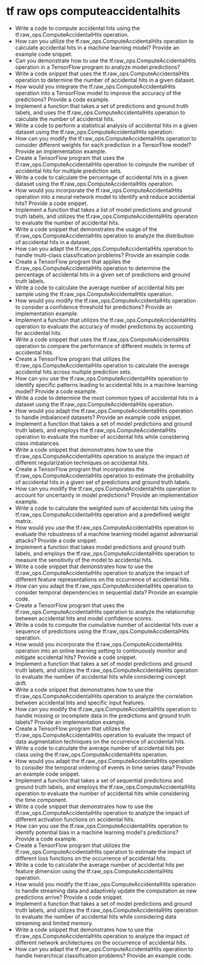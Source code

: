 # tf raw ops computeaccidentalhits

- Write a code to compute accidental hits using the tf.raw_ops.ComputeAccidentalHits operation.
- How can you utilize the tf.raw_ops.ComputeAccidentalHits operation to calculate accidental hits in a machine learning model? Provide an example code snippet.
- Can you demonstrate how to use the tf.raw_ops.ComputeAccidentalHits operation in a TensorFlow program to analyze model predictions?
- Write a code snippet that uses the tf.raw_ops.ComputeAccidentalHits operation to determine the number of accidental hits in a given dataset.
- How would you integrate the tf.raw_ops.ComputeAccidentalHits operation into a TensorFlow model to improve the accuracy of the predictions? Provide a code example.
- Implement a function that takes a set of predictions and ground truth labels, and uses the tf.raw_ops.ComputeAccidentalHits operation to calculate the number of accidental hits.
- Write a code to perform a statistical analysis of accidental hits in a given dataset using the tf.raw_ops.ComputeAccidentalHits operation.
- How can you modify the tf.raw_ops.ComputeAccidentalHits operation to consider different weights for each prediction in a TensorFlow model? Provide an implementation example.
- Create a TensorFlow program that uses the tf.raw_ops.ComputeAccidentalHits operation to compute the number of accidental hits for multiple prediction sets.
- Write a code to calculate the percentage of accidental hits in a given dataset using the tf.raw_ops.ComputeAccidentalHits operation.
- How would you incorporate the tf.raw_ops.ComputeAccidentalHits operation into a neural network model to identify and reduce accidental hits? Provide a code snippet.
- Implement a function that takes a list of model predictions and ground truth labels, and utilizes the tf.raw_ops.ComputeAccidentalHits operation to evaluate the number of accidental hits.
- Write a code snippet that demonstrates the usage of the tf.raw_ops.ComputeAccidentalHits operation to analyze the distribution of accidental hits in a dataset.
- How can you adapt the tf.raw_ops.ComputeAccidentalHits operation to handle multi-class classification problems? Provide an example code.
- Create a TensorFlow program that applies the tf.raw_ops.ComputeAccidentalHits operation to determine the percentage of accidental hits in a given set of predictions and ground truth labels.
- Write a code to calculate the average number of accidental hits per sample using the tf.raw_ops.ComputeAccidentalHits operation.
- How would you modify the tf.raw_ops.ComputeAccidentalHits operation to consider a confidence threshold for predictions? Provide an implementation example.
- Implement a function that utilizes the tf.raw_ops.ComputeAccidentalHits operation to evaluate the accuracy of model predictions by accounting for accidental hits.
- Write a code snippet that uses the tf.raw_ops.ComputeAccidentalHits operation to compare the performance of different models in terms of accidental hits.
- Create a TensorFlow program that utilizes the tf.raw_ops.ComputeAccidentalHits operation to calculate the average accidental hits across multiple prediction sets.
- How can you use the tf.raw_ops.ComputeAccidentalHits operation to identify specific patterns leading to accidental hits in a machine learning model? Provide a code example.
- Write a code to determine the most common types of accidental hits in a dataset using the tf.raw_ops.ComputeAccidentalHits operation.
- How would you adapt the tf.raw_ops.ComputeAccidentalHits operation to handle imbalanced datasets? Provide an example code snippet.
- Implement a function that takes a set of model predictions and ground truth labels, and employs the tf.raw_ops.ComputeAccidentalHits operation to evaluate the number of accidental hits while considering class imbalances.
- Write a code snippet that demonstrates how to use the tf.raw_ops.ComputeAccidentalHits operation to analyze the impact of different regularization techniques on accidental hits.
- Create a TensorFlow program that incorporates the tf.raw_ops.ComputeAccidentalHits operation to estimate the probability of accidental hits in a given set of predictions and ground truth labels.
- How can you modify the tf.raw_ops.ComputeAccidentalHits operation to account for uncertainty in model predictions? Provide an implementation example.
- Write a code to calculate the weighted sum of accidental hits using the tf.raw_ops.ComputeAccidentalHits operation and a predefined weight matrix.
- How would you use the tf.raw_ops.ComputeAccidentalHits operation to evaluate the robustness of a machine learning model against adversarial attacks? Provide a code snippet.
- Implement a function that takes model predictions and ground truth labels, and employs the tf.raw_ops.ComputeAccidentalHits operation to measure the sensitivity of the model to accidental hits.
- Write a code snippet that demonstrates how to use the tf.raw_ops.ComputeAccidentalHits operation to analyze the impact of different feature representations on the occurrence of accidental hits.
- How can you adapt the tf.raw_ops.ComputeAccidentalHits operation to consider temporal dependencies in sequential data? Provide an example code.
- Create a TensorFlow program that uses the tf.raw_ops.ComputeAccidentalHits operation to analyze the relationship between accidental hits and model confidence scores.
- Write a code to compute the cumulative number of accidental hits over a sequence of predictions using the tf.raw_ops.ComputeAccidentalHits operation.
- How would you incorporate the tf.raw_ops.ComputeAccidentalHits operation into an online learning setting to continuously monitor and mitigate accidental hits? Provide a code snippet.
- Implement a function that takes a set of model predictions and ground truth labels, and utilizes the tf.raw_ops.ComputeAccidentalHits operation to evaluate the number of accidental hits while considering concept drift.
- Write a code snippet that demonstrates how to use the tf.raw_ops.ComputeAccidentalHits operation to analyze the correlation between accidental hits and specific input features.
- How can you modify the tf.raw_ops.ComputeAccidentalHits operation to handle missing or incomplete data in the predictions and ground truth labels? Provide an implementation example.
- Create a TensorFlow program that utilizes the tf.raw_ops.ComputeAccidentalHits operation to evaluate the impact of data augmentation techniques on the occurrence of accidental hits.
- Write a code to calculate the average number of accidental hits per class using the tf.raw_ops.ComputeAccidentalHits operation.
- How would you adapt the tf.raw_ops.ComputeAccidentalHits operation to consider the temporal ordering of events in time series data? Provide an example code snippet.
- Implement a function that takes a set of sequential predictions and ground truth labels, and employs the tf.raw_ops.ComputeAccidentalHits operation to evaluate the number of accidental hits while considering the time component.
- Write a code snippet that demonstrates how to use the tf.raw_ops.ComputeAccidentalHits operation to analyze the impact of different activation functions on accidental hits.
- How can you use the tf.raw_ops.ComputeAccidentalHits operation to identify potential bias in a machine learning model's predictions? Provide a code example.
- Create a TensorFlow program that utilizes the tf.raw_ops.ComputeAccidentalHits operation to estimate the impact of different loss functions on the occurrence of accidental hits.
- Write a code to calculate the average number of accidental hits per feature dimension using the tf.raw_ops.ComputeAccidentalHits operation.
- How would you modify the tf.raw_ops.ComputeAccidentalHits operation to handle streaming data and adaptively update the computation as new predictions arrive? Provide a code snippet.
- Implement a function that takes a set of model predictions and ground truth labels, and utilizes the tf.raw_ops.ComputeAccidentalHits operation to evaluate the number of accidental hits while considering data streaming and limited memory.
- Write a code snippet that demonstrates how to use the tf.raw_ops.ComputeAccidentalHits operation to analyze the impact of different network architectures on the occurrence of accidental hits.
- How can you adapt the tf.raw_ops.ComputeAccidentalHits operation to handle hierarchical classification problems? Provide an example code.